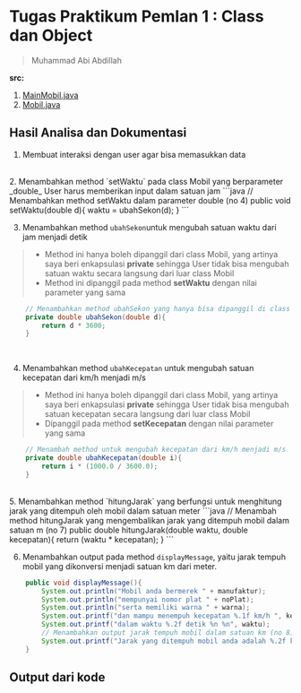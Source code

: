 # Tugas Praktikum Pemlan 1 : Class dan Object
> Muhammad Abi Abdillah

**src:**
1. [MainMobil.java](MainMobil.java)
2. [Mobil.java](Mobil.java)

## Hasil Analisa dan Dokumentasi
1. Membuat interaksi dengan user agar bisa memasukkan data
</br>
2. Menambahkan method `setWaktu` pada class Mobil yang berparameter _double_ 
User harus memberikan input dalam satuan jam
```java
    // Menambahkan method setWaktu dalam parameter double (no 4)
    public void setWaktu(double d){
        waktu = ubahSekon(d);
    }
```
</br>

3. Menambahkan method `ubahSekon`untuk mengubah satuan waktu dari jam menjadi detik
> - Method ini hanya boleh dipanggil dari class Mobil, yang artinya saya beri enkapsulasi **private** sehingga User tidak bisa mengubah satuan waktu secara langsung dari luar class Mobil
> - Method ini dipanggil pada method **setWaktu** dengan nilai parameter yang sama

```java
    // Menambahkan method ubahSekon yang hanya bisa dipanggil di class ini untuk mengubah waktu dari jam ke sekon (no 5)
    private double ubahSekon(double d){
        return d * 3600;
    }
```
</br>

4. Menambahkan method `ubahKecepatan` untuk mengubah satuan kecepatan dari km/h menjadi m/s
> - Method ini hanya boleh dipanggil dari class Mobil, yang artinya saya beri enkapsulasi **private** sehingga User tidak bisa mengubah satuan kecepatan secara langsung dari luar class Mobil
> - Dipanggil pada method **setKecepatan** dengan nilai parameter yang sama

```java
    // Menambah method untuk mengubah kecepatan dari km/h menjadi m/s
    private double ubahKecepatan(double i){
        return i * (1000.0 / 3600.0);
    }
```

</br>
5. Menambahkan method `hitungJarak` yang berfungsi untuk menghitung jarak yang ditempuh oleh mobil dalam satuan meter
```java
    // Menambah method hitungJarak yang mengembalikan jarak yang ditempuh mobil dalam satuan m (no 7)
    public double hitungJarak(double waktu, double kecepatan){
        return (waktu * kecepatan);
    }
```

</br>

6. Menambahkan output pada method `displayMessage`, yaitu jarak tempuh mobil yang dikonversi  menjadi satuan km dari meter.
```java
    public void displayMessage(){
        System.out.println("Mobil anda bermerek " + manufaktur);
        System.out.println("mempunyai nomor plat " + noPlat);
        System.out.println("serta memiliki warna " + warna);
        System.out.printf("dan mampu menempuh kecepatan %.1f km/h ", kecepatan);
        System.out.printf("dalam waktu %.2f detik %n %n", waktu);
        // Menambahkan output jarak tempuh mobil dalam satuan km (no 8)
        System.out.printf("Jarak yang ditempuh mobil anda adalah %.2f km", hitungJarak(waktu, kecepatan)/1000);
    }
```


## Output dari kode

